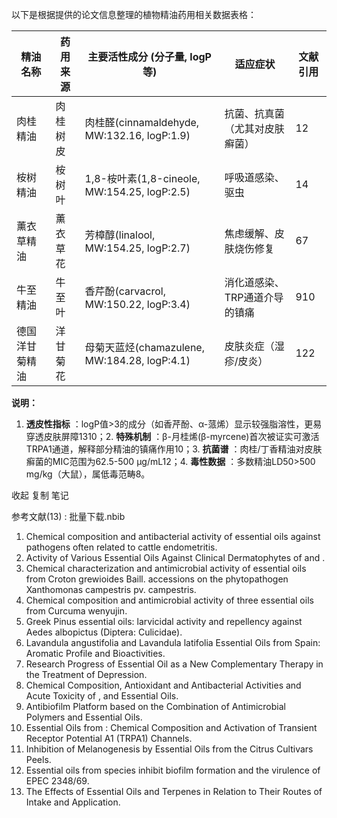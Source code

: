 以下是根据提供的论文信息整理的植物精油药用相关数据表格：

| 精油名称 | 药用来源 | 主要活性成分 (分子量, logP等) | 适应症状 | 文献引用 |
|------------------|-------------------------|------------------------------------------------------------------------------------------------|--------------------------------------------------------------------------|----------|
| 肉桂精油 | 肉桂树皮 | 肉桂醛(cinnamaldehyde, MW:132.16, logP:1.9) | 抗菌、抗真菌（尤其对皮肤癣菌） | 12 || 丁香精油 | 丁香花蕾 | 丁香酚(eugenol, MW:164.20, logP:2.3) | 牙科镇痛、皮肤感染 | 13 |
| 桉树精油 | 桉树叶 | 1,8-桉叶素(1,8-cineole, MW:154.25, logP:2.5) | 呼吸道感染、驱虫 | 14 || 迷迭香精油 | 迷迭香叶 | α-蒎烯(α-pinene, MW:136.23, logP:4.4) | 认知增强、抗炎 | 15 |
| 薰衣草精油 | 薰衣草花 | 芳樟醇(linalool, MW:154.25, logP:2.7) | 焦虑缓解、皮肤烧伤修复 | 67 || 百里香精油 | 百里香全草 | 百里酚(thymol, MW:150.22, logP:3.3) | 抗耐药菌感染（如MRSA） | 18 |
| 牛至精油 | 牛至叶 | 香芹酚(carvacrol, MW:150.22, logP:3.4) | 消化道感染、TRP通道介导的镇痛 | 910 || 柠檬精油 | 柠檬果皮 | 柠檬烯(limonene, MW:136.23, logP:4.2) | 抗黑色素生成（化妆品应用） | 111 |
| 德国洋甘菊精油 | 洋甘菊花 | 母菊天蓝烃(chamazulene, MW:184.28, logP:4.1) | 皮肤炎症（湿疹/皮炎） | 122 || 甜罗勒精油 | 罗勒叶 | 甲基胡椒酚(methyl chavicol, MW:148.20, logP:2.8) | 抗焦虑（通过GABA受体调节） | 313 |

**说明：**
1. **透皮性指标** ：logP值>3的成分（如香芹酚、α-蒎烯）显示较强脂溶性，更易穿透皮肤屏障1310；2.  **特殊机制** ：β-月桂烯(β-myrcene)首次被证实可激活TRPA1通道，解释部分精油的镇痛作用10；3.  **抗菌谱** ：肉桂/丁香精油对皮肤癣菌的MIC范围为62.5-500 μg/mL12；4.  **毒性数据** ：多数精油LD50>500 mg/kg（大鼠），属低毒范畴8。

收起 复制 笔记

参考文献(13) : 批量下载.nbib

1. Chemical composition and antibacterial activity of essential oils against pathogens often related to cattle endometritis.
2. Activity of Various Essential Oils Against Clinical Dermatophytes of and .
3. Chemical characterization and antimicrobial activity of essential oils from Croton grewioides Baill. accessions on the phytopathogen Xanthomonas campestris pv. campestris.
4. Chemical composition and antimicrobial activity of three essential oils from Curcuma wenyujin.
5. Greek Pinus essential oils: larvicidal activity and repellency against Aedes albopictus (Diptera: Culicidae).
6. Lavandula angustifolia and Lavandula latifolia Essential Oils from Spain: Aromatic Profile and Bioactivities.
7. Research Progress of Essential Oil as a New Complementary Therapy in the Treatment of Depression.
8. Chemical Composition, Antioxidant and Antibacterial Activities and Acute Toxicity of , and Essential Oils.
9. Antibiofilm Platform based on the Combination of Antimicrobial Polymers and Essential Oils.
10. Essential Oils from : Chemical Composition and Activation of Transient Receptor Potential A1 (TRPA1) Channels.
11. Inhibition of Melanogenesis by Essential Oils from the Citrus Cultivars Peels.
12. Essential oils from species inhibit biofilm formation and the virulence of EPEC 2348/69.
13. The Effects of Essential Oils and Terpenes in Relation to Their Routes of Intake and Application.
